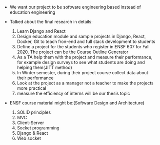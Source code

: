 - We want our project to be software engineering based instead of education engineering
- Talked about the final research in details:
    1. Learn Django and React
    2. Design education module and sample projects in Django, React, Docker, Git to teach fron-end and full stack development to students
    3. Define a project for the students who register in ENSF 607 for Fall 2020. The project can be the Course Outline Generator
    4. As a TA help them with the project and measure their performance, for example design surveys to see what students are doing and helping  them(JITT method) 
    5. In Winter semester, during their project course collect data about their performance
    6. Look at the project as a manager not a teacher to make the projects more practical
    8. measure the efficiency of interns will be our thesis topic

- ENSF course material might be:(Software Design and Architecture)

    1. SOLID principles
    2. MVC
    3. Client-Server
    4. Socket programming
    5. Django & React
    6. Web socket